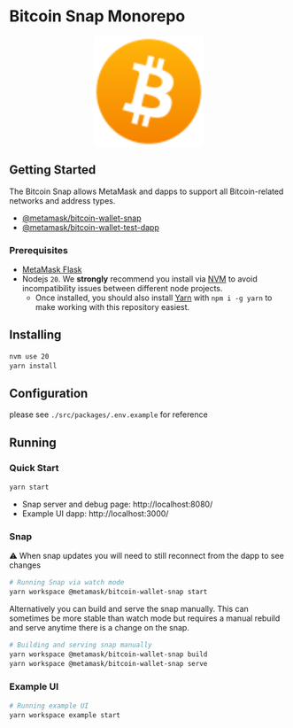 # Bitcoin Snap Monorepo

<img src="./packages/snap/images/icon.svg" width="200" style="display: block; margin: 0 auto;" alt="Bitcoin Logo" />

## Getting Started

The Bitcoin Snap allows MetaMask and dapps to support all Bitcoin-related networks and address types.

- [@metamask/bitcoin-wallet-snap](packages/snap/README.md)
- [@metamask/bitcoin-wallet-test-dapp](packages/site/README.md)

### Prerequisites

- [MetaMask Flask](https://metamask.io/flask/)
- Nodejs `20`. We **strongly** recommend you install via [NVM](https://github.com/creationix/nvm) to avoid incompatibility issues between different node projects.
  - Once installed, you should also install [Yarn](http://yarnpkg.com/) with `npm i -g yarn` to make working with this repository easiest.

## Installing

```bash
nvm use 20
yarn install
```

## Configuration

please see `./src/packages/.env.example` for reference

## Running

### Quick Start

```bash
yarn start
```

- Snap server and debug page: http://localhost:8080/
- Example UI dapp: http://localhost:3000/

### Snap

⚠️ When snap updates you will need to still reconnect from the dapp to see changes

```bash
# Running Snap via watch mode
yarn workspace @metamask/bitcoin-wallet-snap start
```

Alternatively you can build and serve the snap manually. This can sometimes be more stable than watch mode but requires
a manual rebuild and serve anytime there is a change on the snap.

```bash
# Building and serving snap manually
yarn workspace @metamask/bitcoin-wallet-snap build
yarn workspace @metamask/bitcoin-wallet-snap serve
```

### Example UI

```bash
# Running example UI
yarn workspace example start
```

